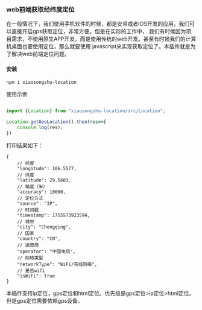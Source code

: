 ### web前端获取经纬度定位
在一般情况下，我们使用手机软件的时候，都是安卓或者IOS开发的应用，我们可以直接开启gps获取定位，非常方便。但是在实际的工作中，
我们有时候因为项目需求，不使用原生APP开发，而是使用传统的web开发。甚至有时候我们的计算机桌面也要使用定位，那么就要使用
javascript来实现获取定位了。本插件就是为了解决web前端定位问题。

#### 安装
```bash
npm i xiaosongshu-location
```
使用示例
```javascript

import {Location} from "xiaosongshu-location/src/Location";

Location.getGeoLocation().then(res=>{
    console.log(res);
})

```
打印结果如下：
```text
{
    // 经度
    "longitude": 106.5577,
    // 纬度
    "latitude": 29.5603,
    // 精度（米）
    "accuracy": 10000,
    // 定位方式
    "source": "IP",
    // 时间戳
    "timestamp": 1755573923594,
    // 城市
    "city": "Chongqing",
    // 国家
    "country": "CN",
    // 运营商
    "operator": "中国电信",
    // 网络类型
    "networkType": "WiFi/有线网络",
    // 是否wifi
    "isWiFi": true
}
```
本插件支持ip定位，gps定位和html定位。优先级是gps定位>ip定位>html定位。但是gps定位需要依赖gps设备。